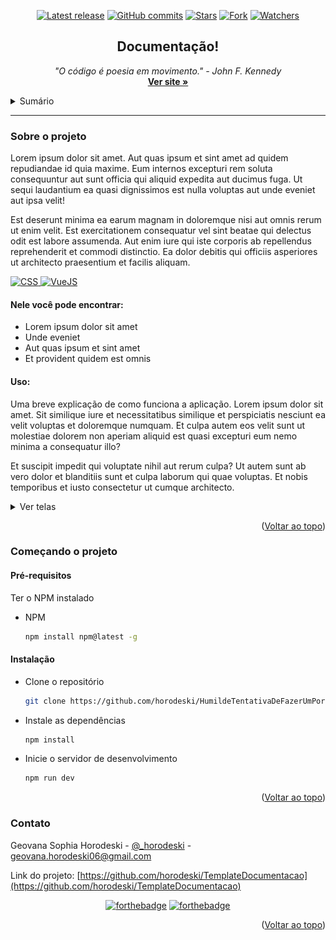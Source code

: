 <div align="center">
  
  [![Latest release](https://img.shields.io/github/v/release/horodeski/TemplateDocumentacao?label=Latest%20release&style=social)](https://github.com/horodeski/TemplateDocumentacao/releases/tag/v1.0.0)
  [![GitHub commits](https://img.shields.io/github/commits-since/horodeski/TemplateDocumentacao/v1.0.0.svg?style=social)](https://github.com/horodeski/TemplateDocumentacao/commit/)
  [![Stars](https://img.shields.io/github/stars/horodeski/TemplateDocumentacao?style=social)](https://github.com/horodeski/TemplateDocumentacao/stargazers)
  [![Fork](https://img.shields.io/github/forks/horodeski/TemplateDocumentacao?style=social)](https://github.com/horodeski/TemplateDocumentacao/network/members)
  [![Watchers](https://img.shields.io/github/watchers/horodeski/TemplateDocumentacao?style=social)](hthttps://github.com/horodeski/TemplateDocumentacao/watchers)
  
</div>


<a name="readme-top"></a>
<div align="center">
  <a href="https://github.com/horodeski/HumildeTentativaDeFazerUmPortfolio">
    <!-- logo se tiver 
    <img src="src/assets/img/logo.png" alt="Logo" width="200" height="200">
-->
  </a>

  <h2 align="center">Documentação!</h2>

  <p align="center">
    <i>"O código é poesia em movimento." - John F. Kennedy</i>
    <br />
    <a href="https://github.com/horodeski/TemplateDocumentacao"><strong>Ver site »</strong></a>
  </p>
</div>



<!-- TABLE OF CONTENTS -->
<details>
  <summary>Sumário</summary>
  <ol>
    <li>
      <a href="https://github.com/horodeski/TemplateDocumentacao/#-sobre-o-projeto">Sobre o projeto</a>
      <ul>
        <li><a href="https://github.com/horodeski/TemplateDocumentacao/#-nele-você-pode-encontrar">Nele você pode encontrar</a></li>
        <li><a href="https://github.com/horodeski/TemplateDocumentacao/#-uso">Uso</a></li>
        <li><a href="https://github.com/horodeski/TemplateDocumentacao/#-ver-telas">Ver telas</a></li>
      </ul>
    </li>
    <li>
      <a href="https://github.com/horodeski/TemplateDocumentacao/#-começando-o-projeto">Começando o projeto</a>
      <ul>
        <li><a href=https://github.com/horodeski/TemplateDocumentacao/#-pré-requisitos">Pré-requisitos</a></li>
        <li><a href="https://github.com/horodeski/TemplateDocumentacao/#-instalacao">Instalação</a></li>
      </ul>
    </li>
    <li><a href="#contato">Contato</a></li>
  </ol>
</details>

<hr>

<!-- ABOUT THE PROJECT -->
### Sobre o projeto
Lorem ipsum dolor sit amet. Aut quas ipsum et sint amet ad quidem repudiandae id quia maxime. Eum internos excepturi rem soluta consequuntur aut sunt officia qui aliquid expedita aut ducimus fuga. Ut sequi laudantium ea quasi dignissimos est nulla voluptas aut unde eveniet aut ipsa velit!

Est deserunt minima ea earum magnam in doloremque nisi aut omnis rerum ut enim velit. Est exercitationem consequatur vel sint beatae qui delectus odit est labore assumenda. Aut enim iure qui iste corporis ab repellendus reprehenderit et commodi distinctio. Ea dolor debitis qui officiis asperiores ut architecto praesentium et facilis aliquam.

 <a href="https://github.com/horodeski?tab=repositories" target="_blank"><img alt="CSS"
    src="https://img.shields.io/badge/-CSS-1572B6?style=flat-square&logo=CSS3&logoColor=white">
    </a>
   <a href="https://github.com/horodeski?tab=repositories" target="_blank"><img alt="VueJS"
    src="https://img.shields.io/badge/-VueJS-40b684?logo=vue.js&logoColor=white&style=flat-square">
    </a>
    
#### Nele você pode encontrar:
* Lorem ipsum dolor sit amet
* Unde eveniet
* Aut quas ipsum et sint amet
* Et provident quidem est omnis



#### Uso:
Uma breve explicação de como funciona a aplicação. Lorem ipsum dolor sit amet. Sit similique iure et necessitatibus similique et perspiciatis nesciunt ea velit voluptas et doloremque numquam. Et culpa autem eos velit sunt ut molestiae dolorem non aperiam aliquid est quasi excepturi eum nemo minima a consequatur illo?

Et suscipit impedit qui voluptate nihil aut rerum culpa? Ut autem sunt ab vero dolor et blanditiis sunt et culpa laborum qui quae voluptas. Et nobis temporibus et iusto consectetur ut cumque architecto.

<details>
  <summary name="ver-telas">Ver telas</summary>
    <img src="screenshot.png" />
</details>

<p align="right">(<a href="#readme-top">Voltar ao topo</a>)</p>



<!-- GETTING STARTED -->
### Começando o projeto

#### Pré-requisitos
Ter o NPM instalado

* NPM
  ```sh
  npm install npm@latest -g
  ```

#### Instalação


* Clone o repositório
   ```sh
   git clone https://github.com/horodeski/HumildeTentativaDeFazerUmPortfolio
   ```

* Instale as dependências
  ```sh
  npm install
  ```

* Inicie o servidor de desenvolvimento

  ```sh
  npm run dev
  ```

<p align="right">(<a href="#readme-top">Voltar ao topo</a>)</p>

<!-- CONTACT -->
### Contato

Geovana Sophia Horodeski - [@_horodeski](https://twitter.com/_horodeski) - geovana.horodeski06@gmail.com

Link do projeto: [https://github.com/horodeski/TemplateDocumentacao](https://github.com/horodeski/TemplateDocumentacao)

<div align="center">
  
  [![forthebadge](https://forthebadge.com/images/badges/powered-by-coffee.svg)](https://forthebadge.com)
  [![forthebadge](http://forthebadge.com/images/badges/built-with-love.svg)](http://forthebadge.com)
  
  
</div>

<p align="right">(<a href="#readme-top">Voltar ao topo</a>)</p>

